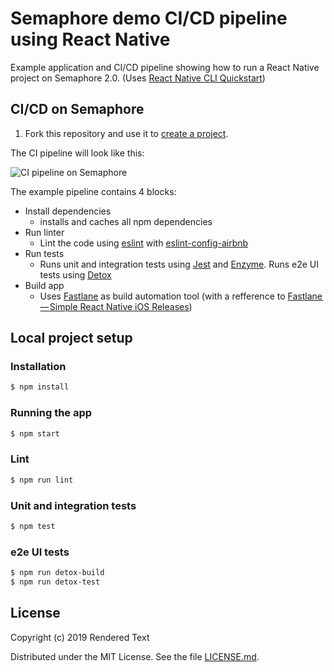 # Semaphore demo CI/CD pipeline using React Native

Example application and CI/CD pipeline showing how to run a React Native project
on Semaphore 2.0. (Uses [React Native CLI Quickstart](https://facebook.github.io/react-native/docs/getting-started.html))

## CI/CD on Semaphore

1. Fork this repository and use it to [create a
project](https://docs.semaphoreci.com/article/63-your-first-project).

The CI pipeline will look like this:

![CI pipeline on Semaphore](images/ci-pipeline.png)

The example pipeline contains 4 blocks:

 - Install dependencies
    -  installs and caches all npm dependencies
 - Run linter
    - Lint the code using [eslint](https://eslint.org/) with [eslint-config-airbnb](https://www.npmjs.com/package/eslint-config-airbnb)
 - Run tests
    - Runs unit and integration tests using [Jest](https://jestjs.io/) and [Enzyme](https://airbnb.io/enzyme/). Runs e2e UI tests using [Detox](https://github.com/wix/Detox)
 - Build app
    - Uses [Fastlane](https://fastlane.tools) as build automation tool (with a refference to [Fastlane — Simple React Native iOS Releases](https://shift.infinite.red/simple-react-native-ios-releases-4c28bb53a97b))

## Local project setup

### Installation

```bash
$ npm install
```

### Running the app

```bash
$ npm start
```

### Lint

```bash
$ npm run lint
```

### Unit and integration tests

```bash
$ npm test
```

### e2e UI tests

```bash
$ npm run detox-build
$ npm run detox-test
```

## License

Copyright (c) 2019 Rendered Text 

Distributed under the MIT License. See the file [LICENSE.md](./LICENSE.md).
